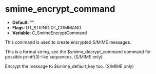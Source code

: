 # smime_encrypt_command

- **Default**: ""
- **Flags**: DT_STRING|DT_COMMAND
- **Variable**: C_SmimeEncryptCommand

This command is used to create encrypted S/MIME messages.

This is a format string, see the $smime_decrypt_command command for
possible printf(3)-like sequences.
(S/MIME only)

Encrypt the message to $smime_default_key too.
(S/MIME only)
